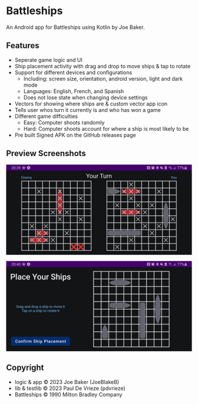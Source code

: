 # Battleships

An Android app for Battleships using Kotlin by Joe Baker.

## Features

- Seperate game logic and UI
- Ship placement activity with drag and drop to move ships & tap to rotate
- Support for different devices and configurations
  - Including: screen size, orientation, android version, light and dark mode
  - Languages: English, French, and Spanish
  - Does not lose state when changing device settings
- Vectors for showing where ships are & custom vector app icon
- Tells user whos turn it currently is and who has won a game
- Different game difficulties
  - Easy: Computer shoots randomly
  - Hard: Computer shoots account for where a ship is most likely to be
- Pre built Signed APK on the GitHub releases page

## Preview Screenshots

![Screenshot of Gameplay Activity](.github/Screenshots/Gameplay.jpg?raw=true)

![Screenshot of Ship Placement Activity](.github/Screenshots/PlaceYourShips.jpg?raw=true)

## Copyright

- logic & app © 2023 Joe Baker (JoeBlakeB)
- lib & testlib © 2023 Paul De Vrieze (pdvrieze)
- Battleships © 1990 Milton Bradley Company